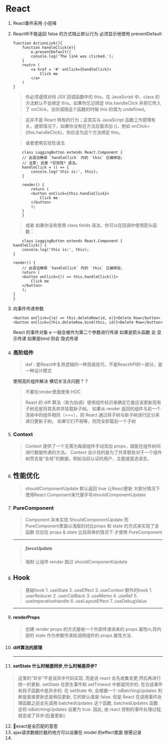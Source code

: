 # React
1.  React事件采用 小驼峰
2.  React中不能返回 false 的方式阻止默认行为 必须显示地使用 preventDefault
    ```
    function ActionLink(){
        function handleClick(e){
            e.preventDefault()
            console.log('The link was clicked.');
        }
        reutrn (
            <a href = '#' onClick={handleClick}>
                Click me
            </a>
        )
    }
    ```
    >   你必须谨慎对待 JSX 回调函数中的 this，在 JavaScript 中，class 的方法默认不会绑定 this。如果你忘记绑定 this.handleClick 并把它传入了 onClick，当你调用这个函数的时候 this 的值为 undefined。

    >   这并不是 React 特有的行为；这其实与 JavaScript 函数工作原理有关。通常情况下，如果你没有在方法后面添加 ()，例如 onClick={this.handleClick}，你应该为这个方法绑定 this。

    >   或者使用实验性语法
    ```
        class LoggingButton extends React.Component {
        // 此语法确保 `handleClick` 内的 `this` 已被绑定。
        // 注意: 这是 *实验性* 语法。
        handleClick = () => {
            console.log('this is:', this);
        }

        render() {
            return (
            <button onClick={this.handleClick}>
                Click me
            </button>
            );
        }
        }      
    ```
    >   或者 如果你没有使用 class fields 语法，你可以在回调中使用箭头函数：
    ```
        class LoggingButton extends React.Component {
    handleClick() {
        console.log('this is:', this);
    }

    render() {
        // 此语法确保 `handleClick` 内的 `this` 已被绑定。
        return (
        <button onClick={() => this.handleClick()}>
            Click me
        </button>
        );
    }
    }
    ```
    
3.  向事件传递参数
    ```
    <button onClick={(e) => this.deleteRow(id, e)}>Delete Row</button>
    <button onClick={this.deleteRow.bind(this, id)}>Delete Row</button>
    ```
    React 的事件对象 e 一般会被作为第二个参数进行传递
    如果是箭头函数 会 显示传递
    如果是bind 则会 隐式传递

4.  ###  高阶组件
    >def :  是React中复用逻辑的一种高级技巧，不是ReactAPI的一部分，是一种设计模式
    
    使用高阶组件解决 横切关注点问题？？
    
    >   不要在render里面使用 HOC

    >   React 的 diff 算法（称为协调）使用组件标识来确定它是应该更新现有子树还是将其丢弃并挂载新子树。 如果从 render 返回的组件与前一个渲染中的组件相同（===），则 React 通过将子树与新子树进行区分来递归更新子树。 如果它们不相等，则完全卸载前一个子树



5.  ### Context
    >   Context 提供了一个无需为每层组件手动添加 props，就能在组件树间进行数据传递的方法。
    >   Context 设计目的是为了共享那些对于一个组件树而言是“全局”的数据，例如当前认证的用户、主题或首选语言。

6.  ## 性能优化
    >   shouldComponentUpdate 默认返回 true 让React更新
    >   大部分情况下 使用React.Component来代替手写shouldComponentUpdate 
7.  ### PureComponent
    >   Component 并未实现 ShouldComponentUpdate 而 PureComponent里面以浅层的对比props 和 state 的方式来实现了该函数
    >   仅仅在 props & state 比较简单的情况下 才使用 PureComponent
    ---
    >   #####   forceUpdate
    >   强制 让组件 render 跳过 shouldComponentUpdate

8.  ## Hook

    >    基础hook
        1.  useState
        2.  useEffect
        3.  useContext
    >   额外的hook
        1.  userReducer
        2.  userCallBack
        3.  useMemo
        4.  useRef
        5.  useImperativeHandle
        6.  useLayoutEffect
        7.  useDebugValue
        
    ---
9.  #### renderProps
    >   创建 render props 的方式接收一个外部传递进来的 props 属性m,将内部的 state 作为参数传递给调用组件的 props 属性方法.

10. #### diff算法的原理
    >   

    ----

11. #### setState 什么时候是同步,什么时候是异步?

>   这里的“异步”不是说异步代码实现. 而是说 react 会先收集变更,然后再进行统一的更新.
    setState 在原生事件和 setTimeout 中都是同步的. 在合成事件和钩子函数中是异步的.
在 setState 中, 会根据一个 isBatchingUpdates 判断是直接更新还是稍后更新, 它的默认值是 false. 但是 React 在调用事件处理函数之前会先调用 batchedUpdates 这个函数, batchedUpdates 函数 会将 isBatchingUpdates 设置为 true. 因此, 由 react 控制的事件处理过程, 就变成了异步(批量更新).

12. exact是全匹配的意思
13. ajax请求数据拦截的地方可以设置在 model 的effect里面 按需记录
14. 